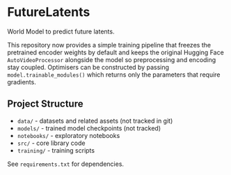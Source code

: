 # FutureLatents

World Model to predict future latents.

This repository now provides a simple training pipeline that freezes the
pretrained encoder weights by default and keeps the original Hugging Face
``AutoVideoProcessor`` alongside the model so preprocessing and encoding stay
coupled. Optimisers can be constructed by passing ``model.trainable_modules()``
which returns only the parameters that require gradients.

## Project Structure

- `data/` - datasets and related assets (not tracked in git)
- `models/` - trained model checkpoints (not tracked)
- `notebooks/` - exploratory notebooks
- `src/` - core library code
- `training/` - training scripts

See `requirements.txt` for dependencies.
